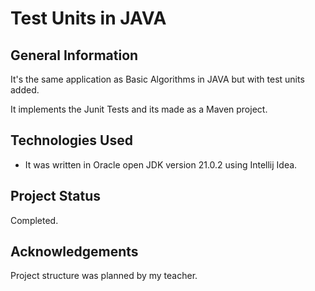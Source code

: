 # Test Units in JAVA

## General Information
It's the same application as Basic Algorithms in JAVA but with test units added.

It implements the Junit Tests and its made as a Maven project.

## Technologies Used
- It was written in Oracle open JDK version 21.0.2 using Intellij Idea.

## Project Status
Completed.

## Acknowledgements
Project structure was planned by my teacher. 
